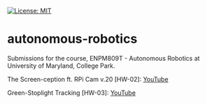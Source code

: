 [![License: MIT](https://img.shields.io/badge/License-MIT-yellow.svg)](https://opensource.org/licenses/MIT)
# autonomous-robotics
Submissions for the course, ENPM809T - Autonomous Robotics at University of Maryland, College Park.

The Screen-ception ft. RPi Cam v.20 [HW-02]: [YouTube](https://www.youtube.com/watch?v=FOM8DysP2zg) 

Green-Stoplight Tracking [HW-03]: [YouTube](https://www.youtube.com/watch?v=9uxGBBSAziA)
